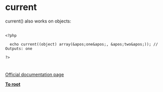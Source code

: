 # current



current() also works on objects:<br><br>

```
<?php

  echo current((object) array(&apos;one&apos;, &apos;two&apos;)); // Outputs: one

?>
```
  

#

[Official documentation page](https://www.php.net/manual/en/function.current.php)

**[To root](/README.md)**